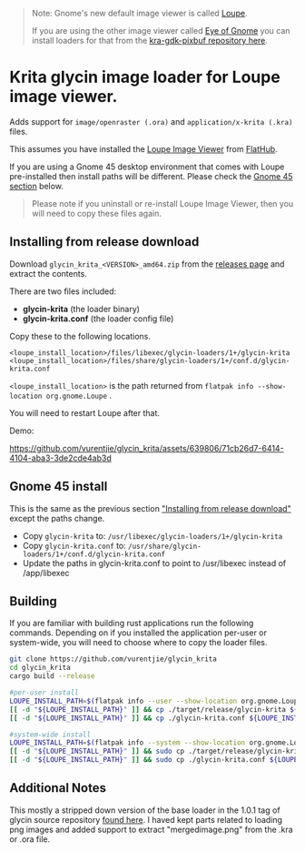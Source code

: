 > Note: Gnome's new default image viewer is called [Loupe](https://welcome.gnome.org/app/Loupe/). 
>
> If you are using the other image viewer called [Eye of Gnome](https://wiki.gnome.org/Apps/EyeOfGnome) you can install loaders for that from the [kra-gdk-pixbuf repository here](https://github.com/vurentjie/kra-gdk-pixbuf).


# Krita glycin image loader for Loupe image viewer. 

Adds support for `image/openraster (.ora)` and `application/x-krita (.kra)` files.

This assumes you have installed the [Loupe Image Viewer](https://apps.gnome.org/Loupe/) from [FlatHub](https://flathub.org/apps/org.gnome.Loupe).

If you are using a Gnome 45 desktop environment that comes with Loupe pre-installed then install paths will be different. Please check the [Gnome 45 section](https://github.com/vurentjie/glycin_krita#gnome-45-install) below.

> Please note if you uninstall or re-install Loupe Image Viewer, then you will need to copy these files again. 

## Installing from release download

Download `glycin_krita_<VERSION>_amd64.zip` from the [releases page](https://github.com/vurentjie/glycin_krita/releases)  and extract the contents.    

There are two files included:
- **glycin-krita**  (the loader binary)
- **glycin-krita.conf** (the loader config file)

Copy these to the following locations. 

```
<loupe_install_location>/files/libexec/glycin-loaders/1+/glycin-krita
<loupe_install_location>/files/share/glycin-loaders/1+/conf.d/glycin-krita.conf
```       

`<loupe_install_location>` is the path returned from `flatpak info --show-location org.gnome.Loupe` .

You will need to restart Loupe after that.

Demo:

https://github.com/vurentjie/glycin_krita/assets/639806/71cb26d7-6414-4104-aba3-3de2cde4ab3d

## Gnome 45 install

This is the same as the previous section ["Installing from release download"](https://github.com/vurentjie/glycin_krita#installing-from-release-download) except the paths change.

- Copy `glycin-krita` to: `/usr/libexec/glycin-loaders/1+/glycin-krita`
- Copy `glycin-krita.conf` to: `/usr/share/glycin-loaders/1+/conf.d/glycin-krita.conf`
- Update the paths in glycin-krita.conf to point to /usr/libexec instead of /app/libexec

## Building

If you are familiar with building rust applications run the following commands.
Depending on if you installed the application per-user or system-wide, you will
need to choose where to copy the loader files.

```bash
git clone https://github.com/vurentjie/glycin_krita
cd glycin_krita
cargo build --release

#per-user install
LOUPE_INSTALL_PATH=$(flatpak info --user --show-location org.gnome.Loupe)
[[ -d "${LOUPE_INSTALL_PATH}" ]] && cp ./target/release/glycin-krita ${LOUPE_INSTALL_PATH}/files/libexec/glycin-loaders/1+/glycin-krita
[[ -d "${LOUPE_INSTALL_PATH}" ]] && cp ./glycin-krita.conf ${LOUPE_INSTALL_PATH}/files/share/glycin-loaders/1+/conf.d/glycin-krita.conf

#system-wide install
LOUPE_INSTALL_PATH=$(flatpak info --system --show-location org.gnome.Loupe)
[[ -d "${LOUPE_INSTALL_PATH}" ]] && sudo cp ./target/release/glycin-krita ${LOUPE_INSTALL_PATH}/files/libexec/glycin-loaders/1+/glycin-krita
[[ -d "${LOUPE_INSTALL_PATH}" ]] && sudo cp ./glycin-krita.conf ${LOUPE_INSTALL_PATH}/files/share/glycin-loaders/1+/conf.d/glycin-krita.conf

```


## Additional Notes
This mostly a stripped down version of the base loader in the 1.0.1 tag of glycin source repository
[found here](https://gitlab.gnome.org/sophie-h/glycin/-/blob/1.0.1/loaders/glycin-image-rs/src/bin/glycin-image-rs.rs?ref_type=tags).
I haved kept parts related to loading png images and added support to extract "mergedimage.png" from the .kra or .ora file.

